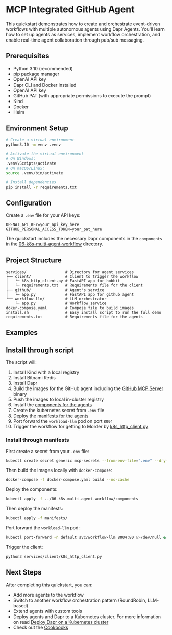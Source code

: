 # MCP Integrated GitHub Agent

This quickstart demonstrates how to create and orchestrate event-driven workflows with multiple autonomous agents using Dapr Agents. You'll learn how to set up agents as services, implement workflow orchestration, and enable real-time agent collaboration through pub/sub messaging.

## Prerequisites

- Python 3.10 (recommended)
- pip package manager
- OpenAI API key
- Dapr CLI and Docker installed
- OpenAI API key
- GitHub PAT (with appropriate permissions to execute the prompt)
- Kind
- Docker
- Helm

## Environment Setup

```bash
# Create a virtual environment
python3.10 -m venv .venv

# Activate the virtual environment
# On Windows:
.venv\Scripts\activate
# On macOS/Linux:
source .venv/bin/activate

# Install dependencies
pip install -r requirements.txt
```

## Configuration

Create a `.env` file for your API keys:

```env
OPENAI_API_KEY=your_api_key_here
GITHUB_PERSONAL_ACCESS_TOKEN=your_pat_here
```

The quickstart includes the necessary Dapr components in the `components` in the [06-k8s-multi-agent-workflow](../06-k8s-multi-agent-workflow/components) directory.

## Project Structure

```shell
services/                 # Directory for agent services
├── client/               # Client to trigger the workflow
│   └─ k8s_http_client.py # FastAPI app for hobbit
│   └─ requirements.txt   # Requirements file for the client
├── github/               # Agent's service
│   └─ app.py             # FastAPI app for github agent   
└── workflow-llm/         # LLM orchestrator
    └─ app.py             # Workflow service
doker-compose.yaml        # Compose file to build images
install.sh                # Easy install script to run the full demo
requirements.txt          # Requirements file for the agents
```

## Examples

## Install through script

The script will:

1. Install Kind with a local registry
1. Install Bitnami Redis
1. Install Dapr
1. Build the images for the GitHub agent including the [GitHub MCP Server](https://github.com/github/github-mcp-server/blob/main/Dockerfile#L25) binary
1. Push the images to local in-cluster registry
1. Install the [components for the agents](../06-k8s-multi-agent-workflow/components)
1. Create the kubernetes secret from `.env` file
1. Deploy the [manifests for the agents](./manifests/)
1. Port forward the `workload-llm` pod on port `8004`
1. Trigger the workflow for getting to Morder by [k8s_http_client.py](./services/client/k8s_http_client.py)

### Install through manifests

First create a secret from your `.env` file:

```bash
kubectl create secret generic mcp-secrets --from-env-file=".env" --dry-run=client -o yaml | kubectl apply -f -
```

Then build the images locally with `docker-compose`:

```bash
docker-compose -f docker-compose.yaml build --no-cache
```

Deploy the components:

```bash
kubectl apply -f ../06-k8s-multi-agent-workflow/components
```

Then deploy the manifests:

```bash
kubectl apply -f manifests/
```

Port forward the `workload-llm` pod:

```bash
kubectl port-forward -n default svc/workflow-llm 8004:80 &>/dev/null &
```

Trigger the client:

```bash
python3 services/client/k8s_http_client.py
```

## Next Steps

After completing this quickstart, you can:

- Add more agents to the workflow
- Switch to another workflow orchestration pattern (RoundRobin, LLM-based)
- Extend agents with custom tools
- Deploy agents and Dapr to a Kubernetes cluster. For more information on read [Deploy Dapr on a Kubernetes cluster](https://docs.dapr.io/operations/hosting/kubernetes/kubernetes-deploy)
- Check out the [Cookbooks](../../cookbook/)

